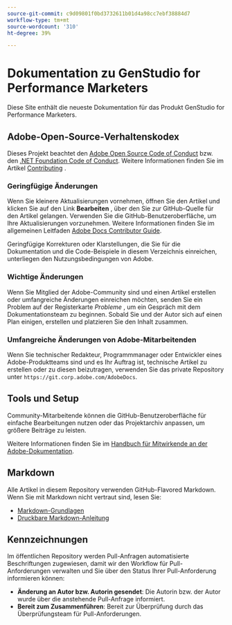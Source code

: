 ```yaml
---
source-git-commit: c9d09801f0bd3732611b01d4a98cc7ebf38884d7
workflow-type: tm+mt
source-wordcount: '310'
ht-degree: 39%

---
```

# Dokumentation zu GenStudio for Performance Marketers

Diese Site enthält die neueste Dokumentation für das Produkt GenStudio for Performance Marketers.

## Adobe-Open-Source-Verhaltenskodex

Dieses Projekt beachtet den [Adobe Open Source Code of Conduct](code-of-conduct.md) bzw. den [.NET Foundation Code of Conduct](https://dotnetfoundation.org/about/policies/code-of-conduct). Weitere Informationen finden Sie im Artikel [Contributing](contributing.md) .

### Geringfügige Änderungen

Wenn Sie kleinere Aktualisierungen vornehmen, öffnen Sie den Artikel und klicken Sie auf den Link **Bearbeiten** , über den Sie zur GitHub-Quelle für den Artikel gelangen. Verwenden Sie die GitHub-Benutzeroberfläche, um Ihre Aktualisierungen vorzunehmen. Weitere Informationen finden Sie im allgemeinen Leitfaden [Adobe Docs Contributor Guide](https://experienceleague.adobe.com/de/docs/contributor/contributor-guide/introduction).

Geringfügige Korrekturen oder Klarstellungen, die Sie für die Dokumentation und die Code-Beispiele in diesem Verzeichnis einreichen, unterliegen den Nutzungsbedingungen von Adobe.

### Wichtige Änderungen

Wenn Sie Mitglied der Adobe-Community sind und einen Artikel erstellen oder umfangreiche Änderungen einreichen möchten, senden Sie ein Problem auf der Registerkarte _Probleme_ , um ein Gespräch mit dem Dokumentationsteam zu beginnen. Sobald Sie und der Autor sich auf einen Plan einigen, erstellen und platzieren Sie den Inhalt zusammen.

### Umfangreiche Änderungen von Adobe-Mitarbeitenden

Wenn Sie technischer Redakteur, Programmmanager oder Entwickler eines Adobe-Produktteams sind und es Ihr Auftrag ist, technische Artikel zu erstellen oder zu diesen beizutragen, verwenden Sie das private Repository unter `https://git.corp.adobe.com/AdobeDocs`.

## Tools und Setup

Community-Mitarbeitende können die GitHub-Benutzeroberfläche für einfache Bearbeitungen nutzen oder das Projektarchiv anpassen, um größere Beiträge zu leisten.

Weitere Informationen finden Sie im [Handbuch für Mitwirkende an der Adobe-Dokumentation](https://experienceleague.adobe.com/de/docs/contributor/contributor-guide/introduction).

## Markdown

Alle Artikel in diesem Repository verwenden GitHub-Flavored Markdown. Wenn Sie mit Markdown nicht vertraut sind, lesen Sie:

- [Markdown-Grundlagen](https://docs.github.com/de/get-started/writing-on-github/getting-started-with-writing-and-formatting-on-github/basic-writing-and-formatting-syntax)
- [Druckbare Markdown-Anleitung](https://docs.github.com/en/get-started/getting-started-with-git/git-cheatsheet)

## Kennzeichnungen

Im öffentlichen Repository werden Pull-Anfragen automatisierte Beschriftungen zugewiesen, damit wir den Workflow für Pull-Anforderungen verwalten und Sie über den Status Ihrer Pull-Anforderung informieren können:

- **Änderung an Autor bzw. Autorin gesendet**: Die Autorin bzw. der Autor wurde über die anstehende Pull-Anfrage informiert.
- **Bereit zum Zusammenführen**: Bereit zur Überprüfung durch das Überprüfungsteam für Pull-Anforderungen.
